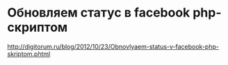 # Обновляем статус в facebook php-скриптом

http://digitorum.ru/blog/2012/10/23/Obnovlyaem-status-v-facebook-php-skriptom.phtml
